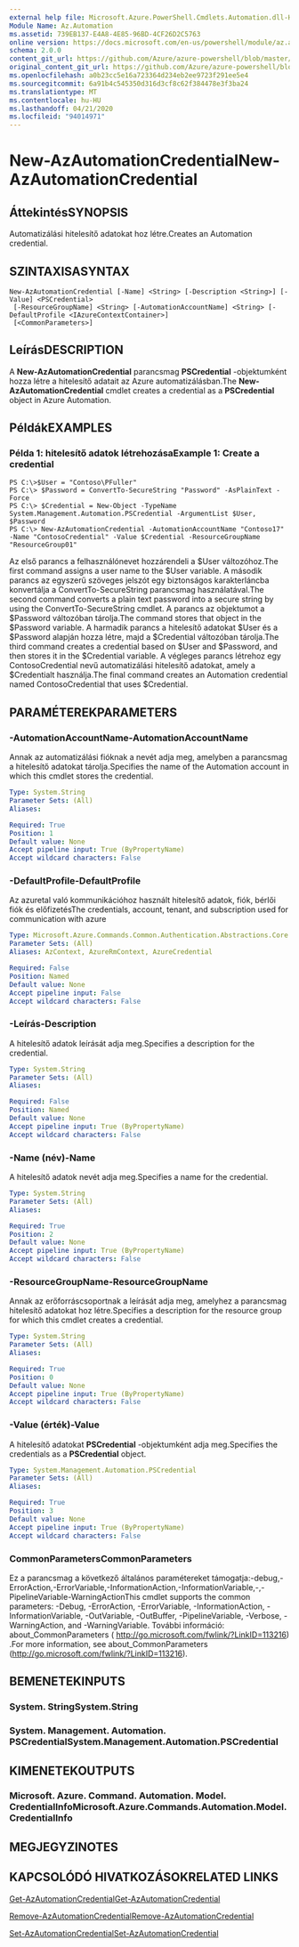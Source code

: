 ```yaml
---
external help file: Microsoft.Azure.PowerShell.Cmdlets.Automation.dll-Help.xml
Module Name: Az.Automation
ms.assetid: 739EB137-E4A8-4E85-96BD-4CF26D2C5763
online version: https://docs.microsoft.com/en-us/powershell/module/az.automation/new-azautomationcredential
schema: 2.0.0
content_git_url: https://github.com/Azure/azure-powershell/blob/master/src/Automation/Automation/help/New-AzAutomationCredential.md
original_content_git_url: https://github.com/Azure/azure-powershell/blob/master/src/Automation/Automation/help/New-AzAutomationCredential.md
ms.openlocfilehash: a0b23cc5e16a723364d234eb2ee9723f291ee5e4
ms.sourcegitcommit: 6a91b4c545350d316d3cf8c62f384478e3f3ba24
ms.translationtype: MT
ms.contentlocale: hu-HU
ms.lasthandoff: 04/21/2020
ms.locfileid: "94014971"
---
```

# <span data-ttu-id="26069-101">New-AzAutomationCredential</span><span class="sxs-lookup"><span data-stu-id="26069-101">New-AzAutomationCredential</span></span>

## <span data-ttu-id="26069-102">Áttekintés</span><span class="sxs-lookup"><span data-stu-id="26069-102">SYNOPSIS</span></span>
<span data-ttu-id="26069-103">Automatizálási hitelesítő adatokat hoz létre.</span><span class="sxs-lookup"><span data-stu-id="26069-103">Creates an Automation credential.</span></span>

## <span data-ttu-id="26069-104">SZINTAXISA</span><span class="sxs-lookup"><span data-stu-id="26069-104">SYNTAX</span></span>

```
New-AzAutomationCredential [-Name] <String> [-Description <String>] [-Value] <PSCredential>
 [-ResourceGroupName] <String> [-AutomationAccountName] <String> [-DefaultProfile <IAzureContextContainer>]
 [<CommonParameters>]
```

## <span data-ttu-id="26069-105">Leírás</span><span class="sxs-lookup"><span data-stu-id="26069-105">DESCRIPTION</span></span>
<span data-ttu-id="26069-106">A **New-AzAutomationCredential** parancsmag **PSCredential** -objektumként hozza létre a hitelesítő adatait az Azure automatizálásban.</span><span class="sxs-lookup"><span data-stu-id="26069-106">The **New-AzAutomationCredential** cmdlet creates a credential as a **PSCredential** object in Azure Automation.</span></span>

## <span data-ttu-id="26069-107">Példák</span><span class="sxs-lookup"><span data-stu-id="26069-107">EXAMPLES</span></span>

### <span data-ttu-id="26069-108">Példa 1: hitelesítő adatok létrehozása</span><span class="sxs-lookup"><span data-stu-id="26069-108">Example 1: Create a credential</span></span>
```
PS C:\>$User = "Contoso\PFuller"
PS C:\> $Password = ConvertTo-SecureString "Password" -AsPlainText -Force
PS C:\> $Credential = New-Object -TypeName System.Management.Automation.PSCredential -ArgumentList $User, $Password
PS C:\> New-AzAutomationCredential -AutomationAccountName "Contoso17" -Name "ContosoCredential" -Value $Credential -ResourceGroupName "ResourceGroup01"
```

<span data-ttu-id="26069-109">Az első parancs a felhasználónevet hozzárendeli a $User változóhoz.</span><span class="sxs-lookup"><span data-stu-id="26069-109">The first command assigns a user name to the $User variable.</span></span>
<span data-ttu-id="26069-110">A második parancs az egyszerű szöveges jelszót egy biztonságos karakterláncba konvertálja a ConvertTo-SecureString parancsmag használatával.</span><span class="sxs-lookup"><span data-stu-id="26069-110">The second command converts a plain text password into a secure string by using the ConvertTo-SecureString cmdlet.</span></span>
<span data-ttu-id="26069-111">A parancs az objektumot a $Password változóban tárolja.</span><span class="sxs-lookup"><span data-stu-id="26069-111">The command stores that object in the $Password variable.</span></span>
<span data-ttu-id="26069-112">A harmadik parancs a hitelesítő adatokat $User és a $Password alapján hozza létre, majd a $Credential változóban tárolja.</span><span class="sxs-lookup"><span data-stu-id="26069-112">The third command creates a credential based on $User and $Password, and then stores it in the $Credential variable.</span></span>
<span data-ttu-id="26069-113">A végleges parancs létrehoz egy ContosoCredential nevű automatizálási hitelesítő adatokat, amely a $Credentialt használja.</span><span class="sxs-lookup"><span data-stu-id="26069-113">The final command creates an Automation credential named ContosoCredential that uses $Credential.</span></span>

## <span data-ttu-id="26069-114">PARAMÉTEREK</span><span class="sxs-lookup"><span data-stu-id="26069-114">PARAMETERS</span></span>

### <span data-ttu-id="26069-115">-AutomationAccountName</span><span class="sxs-lookup"><span data-stu-id="26069-115">-AutomationAccountName</span></span>
<span data-ttu-id="26069-116">Annak az automatizálási fióknak a nevét adja meg, amelyben a parancsmag a hitelesítő adatokat tárolja.</span><span class="sxs-lookup"><span data-stu-id="26069-116">Specifies the name of the Automation account in which this cmdlet stores the credential.</span></span>

```yaml
Type: System.String
Parameter Sets: (All)
Aliases:

Required: True
Position: 1
Default value: None
Accept pipeline input: True (ByPropertyName)
Accept wildcard characters: False
```

### <span data-ttu-id="26069-117">-DefaultProfile</span><span class="sxs-lookup"><span data-stu-id="26069-117">-DefaultProfile</span></span>
<span data-ttu-id="26069-118">Az azuretal való kommunikációhoz használt hitelesítő adatok, fiók, bérlői fiók és előfizetés</span><span class="sxs-lookup"><span data-stu-id="26069-118">The credentials, account, tenant, and subscription used for communication with azure</span></span>

```yaml
Type: Microsoft.Azure.Commands.Common.Authentication.Abstractions.Core.IAzureContextContainer
Parameter Sets: (All)
Aliases: AzContext, AzureRmContext, AzureCredential

Required: False
Position: Named
Default value: None
Accept pipeline input: False
Accept wildcard characters: False
```

### <span data-ttu-id="26069-119">-Leírás</span><span class="sxs-lookup"><span data-stu-id="26069-119">-Description</span></span>
<span data-ttu-id="26069-120">A hitelesítő adatok leírását adja meg.</span><span class="sxs-lookup"><span data-stu-id="26069-120">Specifies a description for the credential.</span></span>

```yaml
Type: System.String
Parameter Sets: (All)
Aliases:

Required: False
Position: Named
Default value: None
Accept pipeline input: True (ByPropertyName)
Accept wildcard characters: False
```

### <span data-ttu-id="26069-121">-Name (név)</span><span class="sxs-lookup"><span data-stu-id="26069-121">-Name</span></span>
<span data-ttu-id="26069-122">A hitelesítő adatok nevét adja meg.</span><span class="sxs-lookup"><span data-stu-id="26069-122">Specifies a name for the credential.</span></span>

```yaml
Type: System.String
Parameter Sets: (All)
Aliases:

Required: True
Position: 2
Default value: None
Accept pipeline input: True (ByPropertyName)
Accept wildcard characters: False
```

### <span data-ttu-id="26069-123">-ResourceGroupName</span><span class="sxs-lookup"><span data-stu-id="26069-123">-ResourceGroupName</span></span>
<span data-ttu-id="26069-124">Annak az erőforráscsoportnak a leírását adja meg, amelyhez a parancsmag hitelesítő adatokat hoz létre.</span><span class="sxs-lookup"><span data-stu-id="26069-124">Specifies a description for the resource group for which this cmdlet creates a credential.</span></span>

```yaml
Type: System.String
Parameter Sets: (All)
Aliases:

Required: True
Position: 0
Default value: None
Accept pipeline input: True (ByPropertyName)
Accept wildcard characters: False
```

### <span data-ttu-id="26069-125">-Value (érték)</span><span class="sxs-lookup"><span data-stu-id="26069-125">-Value</span></span>
<span data-ttu-id="26069-126">A hitelesítő adatokat **PSCredential** -objektumként adja meg.</span><span class="sxs-lookup"><span data-stu-id="26069-126">Specifies the credentials as a **PSCredential** object.</span></span>

```yaml
Type: System.Management.Automation.PSCredential
Parameter Sets: (All)
Aliases:

Required: True
Position: 3
Default value: None
Accept pipeline input: True (ByPropertyName)
Accept wildcard characters: False
```

### <span data-ttu-id="26069-127">CommonParameters</span><span class="sxs-lookup"><span data-stu-id="26069-127">CommonParameters</span></span>
<span data-ttu-id="26069-128">Ez a parancsmag a következő általános paramétereket támogatja:-debug,-ErrorAction,-ErrorVariable,-InformationAction,-InformationVariable,-,-PipelineVariable-WarningAction</span><span class="sxs-lookup"><span data-stu-id="26069-128">This cmdlet supports the common parameters: -Debug, -ErrorAction, -ErrorVariable, -InformationAction, -InformationVariable, -OutVariable, -OutBuffer, -PipelineVariable, -Verbose, -WarningAction, and -WarningVariable.</span></span> <span data-ttu-id="26069-129">További információ: about_CommonParameters ( http://go.microsoft.com/fwlink/?LinkID=113216) .</span><span class="sxs-lookup"><span data-stu-id="26069-129">For more information, see about_CommonParameters (http://go.microsoft.com/fwlink/?LinkID=113216).</span></span>

## <span data-ttu-id="26069-130">BEMENETEK</span><span class="sxs-lookup"><span data-stu-id="26069-130">INPUTS</span></span>

### <span data-ttu-id="26069-131">System. String</span><span class="sxs-lookup"><span data-stu-id="26069-131">System.String</span></span>

### <span data-ttu-id="26069-132">System. Management. Automation. PSCredential</span><span class="sxs-lookup"><span data-stu-id="26069-132">System.Management.Automation.PSCredential</span></span>

## <span data-ttu-id="26069-133">KIMENETEK</span><span class="sxs-lookup"><span data-stu-id="26069-133">OUTPUTS</span></span>

### <span data-ttu-id="26069-134">Microsoft. Azure. Command. Automation. Model. CredentialInfo</span><span class="sxs-lookup"><span data-stu-id="26069-134">Microsoft.Azure.Commands.Automation.Model.CredentialInfo</span></span>

## <span data-ttu-id="26069-135">MEGJEGYZI</span><span class="sxs-lookup"><span data-stu-id="26069-135">NOTES</span></span>

## <span data-ttu-id="26069-136">KAPCSOLÓDÓ HIVATKOZÁSOK</span><span class="sxs-lookup"><span data-stu-id="26069-136">RELATED LINKS</span></span>

[<span data-ttu-id="26069-137">Get-AzAutomationCredential</span><span class="sxs-lookup"><span data-stu-id="26069-137">Get-AzAutomationCredential</span></span>](./Get-AzAutomationCredential.md)

[<span data-ttu-id="26069-138">Remove-AzAutomationCredential</span><span class="sxs-lookup"><span data-stu-id="26069-138">Remove-AzAutomationCredential</span></span>](./Remove-AzAutomationCredential.md)

[<span data-ttu-id="26069-139">Set-AzAutomationCredential</span><span class="sxs-lookup"><span data-stu-id="26069-139">Set-AzAutomationCredential</span></span>](./Set-AzAutomationCredential.md)


